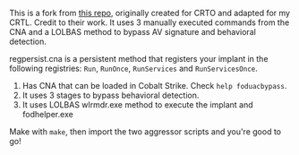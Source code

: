 This is a fork from [this repo](https://github.com/ekichirou/foduacbypass), originally created for CRTO and adapted for my CRTL. Credit to their work.
It uses 3 manually executed commands from the CNA and a LOLBAS method to bypass AV signature and behavioral detection.

regpersist.cna is a persistent method that registers your implant in the following registries: `Run`, `RunOnce`, `RunServices` and `RunServicesOnce`.

1. Has CNA that can be loaded in Cobalt Strike. Check `help foduacbypass`.
2. It uses 3 stages to bypass behavioral detection.<br>
3. It uses LOLBAS wlrmdr.exe method to execute the implant and fodhelper.exe

Make with `make`, then import the two aggressor scripts and you're good to go!
